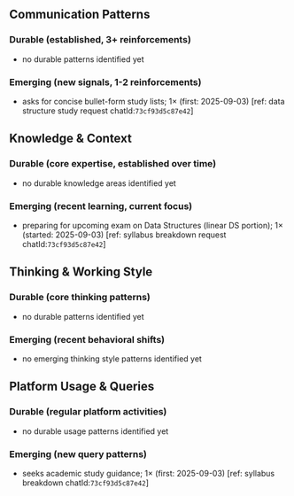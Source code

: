 ## Communication Patterns
### Durable (established, 3+ reinforcements)
- no durable patterns identified yet

### Emerging (new signals, 1-2 reinforcements)
- asks for concise bullet-form study lists; 1× (first: 2025-09-03) [ref: data structure study request chatId:`73cf93d5c87e42`]

## Knowledge & Context
### Durable (core expertise, established over time)
- no durable knowledge areas identified yet

### Emerging (recent learning, current focus)
- preparing for upcoming exam on Data Structures (linear DS portion); 1× (started: 2025-09-03) [ref: syllabus breakdown request chatId:`73cf93d5c87e42`]

## Thinking & Working Style
### Durable (core thinking patterns)
- no durable patterns identified yet

### Emerging (recent behavioral shifts)
- no emerging thinking style patterns identified yet

## Platform Usage & Queries
### Durable (regular platform activities)
- no durable usage patterns identified yet

### Emerging (new query patterns)
- seeks academic study guidance; 1× (first: 2025-09-03) [ref: syllabus breakdown chatId:`73cf93d5c87e42`]